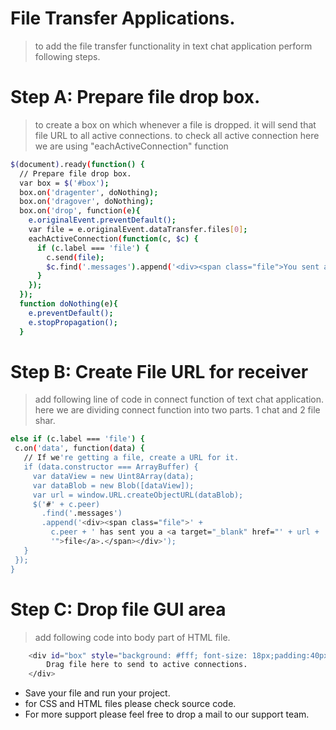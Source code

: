 # File Transfer Applications.

> to add the file transfer functionality in text chat application perform following steps.

# Step A: Prepare file drop box.

> to create a box on which whenever a file is dropped. it will send that file URL to all active connections. to check all active connection here we are using "eachActiveConnection" function

```sh
$(document).ready(function() {
  // Prepare file drop box.
  var box = $('#box');
  box.on('dragenter', doNothing);
  box.on('dragover', doNothing);
  box.on('drop', function(e){
    e.originalEvent.preventDefault();
    var file = e.originalEvent.dataTransfer.files[0];
    eachActiveConnection(function(c, $c) {
      if (c.label === 'file') {
        c.send(file);
        $c.find('.messages').append('<div><span class="file">You sent a file.</span></div>');
      }
    });
  });
  function doNothing(e){
    e.preventDefault();
    e.stopPropagation();
  }
```

# Step B: Create File URL for receiver

> add following line of code in connect function of text chat application. here we are dividing connect function into two parts. 1 chat and 2 file shar.

```sh
else if (c.label === 'file') {
 c.on('data', function(data) {
   // If we're getting a file, create a URL for it.
   if (data.constructor === ArrayBuffer) {
     var dataView = new Uint8Array(data);
     var dataBlob = new Blob([dataView]);
     var url = window.URL.createObjectURL(dataBlob);
     $('#' + c.peer)
       .find('.messages')
       .append('<div><span class="file">' +
         c.peer + ' has sent you a <a target="_blank" href="' + url +
         '">file</a>.</span></div>');
   }
 });
}
``` 

# Step C: Drop file GUI area

> add following code into body part of HTML file.

```sh
	<div id="box" style="background: #fff; font-size: 18px;padding:40px 30px; text-align: center;">
		Drag file here to send to active connections.
	</div>
```

- Save your file and run your project.
- for CSS and HTML files please check source code.
- For more support please feel free to drop a mail to our support team.
